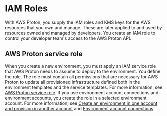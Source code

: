 # IAM Roles<a name="env-permissions"></a>

With AWS Proton, you supply the IAM roles and KMS keys for the AWS resources that you own and manage\. These are later applied to and used by resources owned and managed by developers\. You create an IAM role to control your developer team's access to the AWS Proton API\.

## AWS Proton service role<a name="env-proton-svc-permissions"></a>

When you create a new environment, you must apply an IAM service role that AWS Proton needs to assume to deploy to the environment\. You define the role\. The role must contain all permissions that are necessary for AWS Proton to update all provisioned infrastructure defined both in the environment templates and the service templates\. For more information, see [AWS Proton service role](security_iam_service-role-policy-examples.md#proton-svc-role)\. If you use environment account connections and environment accounts, you create the role in a selected environment account\. For more information, see [Create an environment in one account and provision in another account](ag-create-env.md#ag-create-env-deploy-other) and [Environment account connections](ag-env-account-connections.md)\.